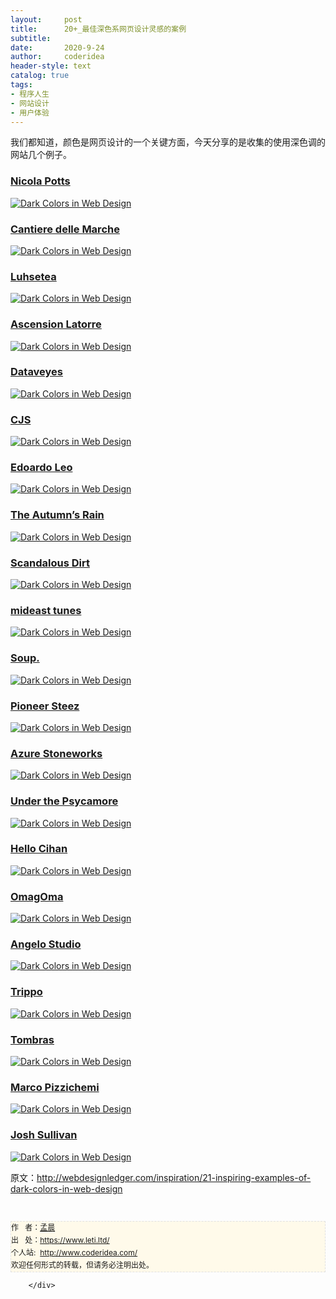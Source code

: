 ```yaml
---
layout:     post
title:      20+_最佳深色系网页设计灵感的案例
subtitle:   
date:       2020-9-24
author:     coderidea
header-style: text
catalog: true
tags:
- 程序人生
- 网站设计
- 用户体验
--- 
```

<div class="postBody">
			<div id="cnblogs_post_body" class="blogpost-body"><p><span><span>我们都知道，颜色是网页设计的一个关键方面，今天分享的是收集的</span></span><span><span>使用深色调的网站几个例子。</span></span></p>
<h3><a href="http://www.nicolapotts.com/">Nicola Potts</a></h3>
<p><a href="http://www.nicolapotts.com/"><img class="aligncenter size-full wp-image-3448" src="http://webdesignledger.com/wp-content/uploads/2012/01/darksites01.jpg" alt="Dark Colors in Web Design" /></a></p>
<h3><a href="http://www.cantieredellemarche.it/">Cantiere delle Marche</a></h3>
<p><a href="http://www.cantieredellemarche.it/"><img class="aligncenter size-full wp-image-3448" src="http://webdesignledger.com/wp-content/uploads/2012/01/darksites02.jpg" alt="Dark Colors in Web Design" /></a></p>
<h3><a href="http://www.luhsetea.com/">Luhsetea</a></h3>
<p><a href="http://www.luhsetea.com/"><img class="aligncenter size-full wp-image-3448" src="http://webdesignledger.com/wp-content/uploads/2012/01/darksites03.jpg" alt="Dark Colors in Web Design" /></a></p>
<h3><a href="http://www.ascensionlatorre.com/home">Ascension Latorre</a></h3>
<p><a href="http://www.ascensionlatorre.com/home"><img class="aligncenter size-full wp-image-3448" src="http://webdesignledger.com/wp-content/uploads/2012/01/darksites04.jpg" alt="Dark Colors in Web Design" /></a></p>
<h3><a href="http://dataveyes.com/en/">Dataveyes</a></h3>
<p><a href="http://dataveyes.com/en/"><img class="aligncenter size-full wp-image-3448" src="http://webdesignledger.com/wp-content/uploads/2012/01/darksites05.jpg" alt="Dark Colors in Web Design" /></a></p>
<h3><a href="http://www.chienjaunestudio.com/">CJS</a></h3>
<p><a href="http://www.chienjaunestudio.com/"><img class="aligncenter size-full wp-image-3448" src="http://webdesignledger.com/wp-content/uploads/2012/01/darksites06.jpg" alt="Dark Colors in Web Design" /></a></p>
<h3><a href="http://www.edoardoleo.com/">Edoardo Leo</a></h3>
<p><a href="http://www.edoardoleo.com/"><img class="aligncenter size-full wp-image-3448" src="http://webdesignledger.com/wp-content/uploads/2012/01/darksites07.jpg" alt="Dark Colors in Web Design" /></a></p>
<h3><a href="http://www.theautumnsrain.com/">The Autumn’s Rain</a></h3>
<p><a href="http://www.theautumnsrain.com/"><img class="aligncenter size-full wp-image-3448" src="http://webdesignledger.com/wp-content/uploads/2012/01/darksites08.jpg" alt="Dark Colors in Web Design" /></a></p>
<h3><a href="http://scandalousdirt.com/#/">Scandalous Dirt</a></h3>
<p><a href="http://scandalousdirt.com/#/"><img class="aligncenter size-full wp-image-3448" src="http://webdesignledger.com/wp-content/uploads/2012/01/darksites09.jpg" alt="Dark Colors in Web Design" /></a></p>
<h3><a href="http://www.mideastunes.com/">mideast tunes</a></h3>
<p><a href="http://www.mideastunes.com/"><img class="aligncenter size-full wp-image-3448" src="http://webdesignledger.com/wp-content/uploads/2012/01/darksites10.jpg" alt="Dark Colors in Web Design" /></a></p>
<h3><a href="http://www.soupagency.it/#soup">Soup.</a></h3>
<p><a href="http://www.soupagency.it/#soup"><img class="aligncenter size-full wp-image-3448" src="http://webdesignledger.com/wp-content/uploads/2012/01/darksites11.jpg" alt="Dark Colors in Web Design" /></a></p>
<h3><a href="http://www.pioneer-steez.com/eu/en/">Pioneer Steez</a></h3>
<p><a href="http://www.pioneer-steez.com/eu/en/"><img class="aligncenter size-full wp-image-3448" src="http://webdesignledger.com/wp-content/uploads/2012/01/darksites12.jpg" alt="Dark Colors in Web Design" /></a></p>
<h3><a href="http://azurestoneworks.com/">Azure Stoneworks</a></h3>
<p><a href="http://azurestoneworks.com/"><img class="aligncenter size-full wp-image-3448" src="http://webdesignledger.com/wp-content/uploads/2012/01/darksites13.jpg" alt="Dark Colors in Web Design" /></a></p>
<h3><a href="http://underthepsycamore.com/">Under the Psycamore</a></h3>
<p><a href="http://underthepsycamore.com/"><img class="aligncenter size-full wp-image-3448" src="http://webdesignledger.com/wp-content/uploads/2012/01/darksites14.jpg" alt="Dark Colors in Web Design" /></a></p>
<h3><a href="http://hellocihan.com/">Hello Cihan</a></h3>
<p><a href="http://hellocihan.com/"><img class="aligncenter size-full wp-image-3448" src="http://webdesignledger.com/wp-content/uploads/2012/01/darksites15.jpg" alt="Dark Colors in Web Design" /></a></p>
<h3><a href="http://www.omagoma.com/">OmagOma</a></h3>
<p><a href="http://www.omagoma.com/"><img class="aligncenter size-full wp-image-3448" src="http://webdesignledger.com/wp-content/uploads/2012/01/darksites16.jpg" alt="Dark Colors in Web Design" /></a></p>
<h3><a href="http://www.angelostudio.net/">Angelo Studio</a></h3>
<p><a href="http://www.angelostudio.net/"><img class="aligncenter size-full wp-image-3448" src="http://webdesignledger.com/wp-content/uploads/2012/01/darksites17.jpg" alt="Dark Colors in Web Design" /></a></p>
<h3><a href="http://www.trippoinc.com/">Trippo</a></h3>
<p><a href="http://www.trippoinc.com/"><img class="aligncenter size-full wp-image-3448" src="http://webdesignledger.com/wp-content/uploads/2012/01/darksites18.jpg" alt="Dark Colors in Web Design" /></a></p>
<h3><a href="http://workat.tombras.com/">Tombras</a></h3>
<p><a href="http://workat.tombras.com/"><img class="aligncenter size-full wp-image-3448" src="http://webdesignledger.com/wp-content/uploads/2012/01/darksites19.jpg" alt="Dark Colors in Web Design" /></a></p>
<h3><a href="http://www.marcopizzichemi.com/">Marco Pizzichemi</a></h3>
<p><a href="http://www.marcopizzichemi.com/"><img class="aligncenter size-full wp-image-3448" src="http://webdesignledger.com/wp-content/uploads/2012/01/darksites20.jpg" alt="Dark Colors in Web Design" /></a></p>
<h3><a href="http://joshsullivan.me/">Josh Sullivan</a></h3>
<p><a href="http://joshsullivan.me/"><img class="aligncenter size-full wp-image-3448" src="http://webdesignledger.com/wp-content/uploads/2012/01/darksites21.jpg" alt="Dark Colors in Web Design" /></a></p>
<p><span><span>原文：<a href="http://webdesignledger.com/inspiration/21-inspiring-examples-of-dark-colors-in-web-design">http://webdesignledger.com/inspiration/21-inspiring-examples-of-dark-colors-in-web-design</a></span></span></p>


<div id="ckepop"> </div>
<div>
<p id="PSignature" style="line-height:20px;background:#FFFAEA no-repeat 2% 50%;font-size:12px;border:#e0e0e0 1px dashed;">作   者：<a href="https://www.leti.ltd/">孟晨</a> <br /> 出   处：<a href="https://www.leti.ltd/">https://www.leti.ltd/</a> <br />个人站:  <a href="http://www.coderidea.com/">http://www.coderidea.com/</a><br />欢迎任何形式的转载，但请务必注明出处。</p>
</div></div><div id="MySignature"></div>
<div class="clear"></div>
<div id="blog_post_info_block">
<div id="BlogPostCategory"></div>
<div id="EntryTag"></div>
<div id="blog_post_info">
</div>
<div class="clear"></div>
<div id="post_next_prev"></div>
</div>


		</div>